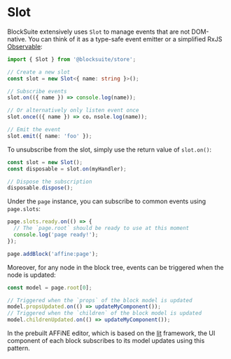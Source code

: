 # Slot

BlockSuite extensively uses `Slot` to manage events that are not DOM-native. You can think of it as a type-safe event emitter or a simplified RxJS [Observable](https://rxjs.dev/guide/observable):

```ts
import { Slot } from '@blocksuite/store';

// Create a new slot
const slot = new Slot<{ name: string }>();

// Subscribe events
slot.on(({ name }) => console.log(name));

// Or alternatively only listen event once
slot.once(({ name }) => co，nsole.log(name));

// Emit the event
slot.emit({ name: 'foo' });
```

To unsubscribe from the slot, simply use the return value of `slot.on()`:

```ts
const slot = new Slot();
const disposable = slot.on(myHandler);

// Dispose the subscription
disposable.dispose();
```

Under the `page` instance, you can subscribe to common events using `page.slots`:

```ts
page.slots.ready.on(() => {
  // The `page.root` should be ready to use at this moment
  console.log('page ready!');
});

page.addBlock('affine:page');
```

Moreover, for any node in the block tree, events can be triggered when the node is updated:

```ts
const model = page.root[0];

// Triggered when the `props` of the block model is updated
model.propsUpdated.on(() => updateMyComponent());
// Triggered when the `children` of the block model is updated
model.childrenUpdated.on(() => updateMyComponent());
```

In the prebuilt AFFiNE editor, which is based on the [lit](https://lit.dev/) framework, the UI component of each block subscribes to its model updates using this pattern.
